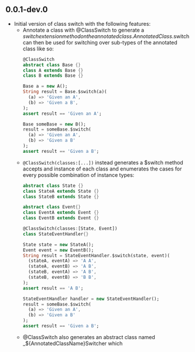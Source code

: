## 0.0.1-dev.0
- Initial version of class switch with the following features:
  - Annotate a class with @ClassSwitch to generate a $switch extension method on the 
    annotated class. AnnotatedClass.$switch can then be used for switching over 
    sub-types of the annotated class like so:
      ```dart
    @ClassSwitch
    abstract class Base {}
    class A extends Base {}
    class B extends Base {}
    
    Base a = new A();
    String result = Base.$switch(a)(
        (a) => 'Given an A',
        (b) => 'Given a B',
    );
    assert result == 'Given an A';
    
    Base someBase = new B();
    result = someBase.$switch(
        (a) => 'Given an A',
        (b) => 'Given a B'
    );
    assert result == 'Given a B';
      ```
  - `@ClassSwitch(classes:[...])` instead generates a $switch 
    method accepts and instance of each class and enumerates the cases for every 
    possible combination of instance types:
      ```dart
    abstract class State {}
    class StateA extends State {}
    class StateB extends State {}
    
    abstract class Event{}
    class EventA extends Event {}    
    class EventB extends Event {}
    
    @ClassSwitch(classes:[State, Event])
    class StateEventHandler{}
    
    State state = new StateA();
    Event event = new EventB();
    String result = StateEventHandler.$switch(state, event)(
        (stateA, eventA) => 'A A',
        (stateA, eventB) => 'A B',
        (stateB, eventA) => 'A B',
        (stateB, eventB) => 'B B',
    );
    assert result == 'A B';
    
    StateEventHandler handler = new StateEventHandler();
    result = someBase.$switch(
        (a) => 'Given an A',
        (b) => 'Given a B'
    );
    assert result == 'Given a B';
      ```
  - @ClassSwitch also generates an abstract class named _${AnnotatedClassName}Switcher 
    which 
    

